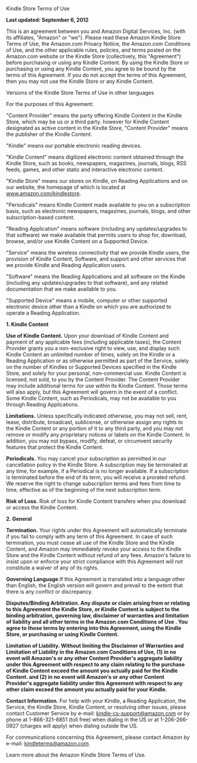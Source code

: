 Kindle Store Terms of Use

**Last updated: September 6, 2012**

This is an agreement between you and Amazon Digital Services, Inc. (with its affiliates, "Amazon" or "we"). Please read these Amazon Kindle Store Terms of Use, the Amazon.com Privacy Notice, the Amazon.com Conditions of Use, and the other applicable rules, policies, and terms posted on the Amazon.com website or the Kindle Store (collectively, this "Agreement") before purchasing or using any Kindle Content. By using the Kindle Store or purchasing or using any Kindle Content, you agree to be bound by the terms of this Agreement. If you do not accept the terms of this Agreement, then you may not use the Kindle Store or any Kindle Content.

Versions of the Kindle Store Terms of Use in other languages

For the purposes of this Agreement:

"Content Provider" means the party offering Kindle Content in the Kindle Store, which may be us or a third party. however for Kindle Content designated as active content in the Kindle Store, "Content Provider" means the publisher of the Kindle Content.

"Kindle" means our portable electronic reading devices.

"Kindle Content" means digitized electronic content obtained through the Kindle Store, such as books, newspapers, magazines, journals, blogs, RSS feeds, games, and other static and interactive electronic content.

"Kindle Store" means our stores on Kindle, on Reading Applications and on our website, the homepage of which is located at www.amazon.com/kindlestore.

"Periodicals" means Kindle Content made available to you on a subscription basis, such as electronic newspapers, magazines, journals, blogs, and other subscription-based content.

"Reading Application" means software (including any updates/upgrades to that software) we make available that permits users to shop for, download, browse, and/or use Kindle Content on a Supported Device.

"Service" means the wireless connectivity that we provide Kindle users, the provision of Kindle Content, Software, and support and other services that we provide Kindle and Reading Application users.

"Software" means the Reading Applications and all software on the Kindle (including any updates/upgrades to that software), and any related documentation that we make available to you.

"Supported Device" means a mobile, computer or other supported electronic device other than a Kindle on which you are authorized to operate a Reading Application.

**1\. Kindle Content**

**Use of Kindle Content.** Upon your download of Kindle Content and payment of any applicable fees (including applicable taxes), the Content Provider grants you a non-exclusive right to view, use, and display such Kindle Content an unlimited number of times, solely on the Kindle or a Reading Application or as otherwise permitted as part of the Service, solely on the number of Kindles or Supported Devices specified in the Kindle Store, and solely for your personal, non-commercial use. Kindle Content is licensed, not sold, to you by the Content Provider. The Content Provider may include additional terms for use within its Kindle Content. Those terms will also apply, but this Agreement will govern in the event of a conflict. Some Kindle Content, such as Periodicals, may not be available to you through Reading Applications.

**Limitations.** Unless specifically indicated otherwise, you may not sell, rent, lease, distribute, broadcast, sublicense, or otherwise assign any rights to the Kindle Content or any portion of it to any third party, and you may not remove or modify any proprietary notices or labels on the Kindle Content. In addition, you may not bypass, modify, defeat, or circumvent security features that protect the Kindle Content.

**Periodicals.** You may cancel your subscription as permitted in our cancellation policy in the Kindle Store. A subscription may be terminated at any time, for example, if a Periodical is no longer available. If a subscription is terminated before the end of its term, you will receive a prorated refund. We reserve the right to change subscription terms and fees from time to time, effective as of the beginning of the next subscription term.

**Risk of Loss.** Risk of loss for Kindle Content transfers when you download or access the Kindle Content.

**2\. General**

**Termination.** Your rights under this Agreement will automatically terminate if you fail to comply with any term of this Agreement. In case of such termination, you must cease all use of the Kindle Store and the Kindle Content, and Amazon may immediately revoke your access to the Kindle Store and the Kindle Content without refund of any fees. Amazon's failure to insist upon or enforce your strict compliance with this Agreement will not constitute a waiver of any of its rights.

**Governing Language**.If this Agreement is translated into a language other than English, the English version will govern and prevail to the extent that there is any conflict or discrepancy.

**Disputes/Binding Arbitration. Any dispute or claim arising from or relating to this Agreement the Kindle Store, or Kindle Content is subject to the binding arbitration, governing law, disclaimer of warranties and limitation of liability and all other terms in the Amazon.com Conditions of Use . You agree to those terms by entering into this Agreement, using the Kindle Store, or purchasing or using Kindle Content.**

**Limitation of Liability. Without limiting the Disclaimer of Warranties and Limitation of Liability in the Amazon.com Conditions of Use, (1) in no event will Amazon's or any other Content Provider's aggregate liability under this Agreement with respect to any claim relating to the purchase of Kindle Content exceed the amount you actually paid for the Kindle Content. and (2) in no event will Amazon's or any other Content Provider's aggregate liability under this Agreement with respect to any other claim exceed the amount you actually paid for your Kindle.**

**Contact Information.** For help with your Kindle, a Reading Application, the Service, the Kindle Store, Kindle Content, or resolving other issues, please contact Customer Service by e-mail: kindle-cs-support@amazon.com or by phone at 1-866-321-8851 (toll free) when dialing in the US or at 1-206-266-0927 (charges will apply) when dialing outside the US.

For communications concerning this Agreement, please contact Amazon by e-mail: kindleterms@amazon.com.

Learn more about the Amazon Kindle Store Terms of Use.
